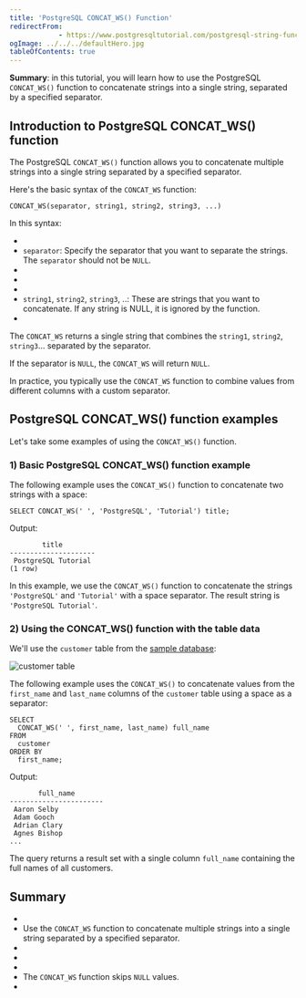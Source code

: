```yaml
---
title: 'PostgreSQL CONCAT_WS() Function'
redirectFrom: 
            - https://www.postgresqltutorial.com/postgresql-string-functions/postgresql-concat_ws/
ogImage: ../../../defaultHero.jpg
tableOfContents: true
---
```



**Summary**: in this tutorial, you will learn how to use the PostgreSQL `CONCAT_WS()` function to concatenate strings into a single string, separated by a specified separator.





## Introduction to PostgreSQL CONCAT_WS() function





The PostgreSQL `CONCAT_WS()` function allows you to concatenate multiple strings into a single string separated by a specified separator.





Here's the basic syntax of the `CONCAT_WS` function:





```
CONCAT_WS(separator, string1, string2, string3, ...)
```





In this syntax:





- 
- `separator`: Specify the separator that you want to separate the strings. The `separator` should not be `NULL`.
- 
-
- 
- `string1`, `string2`, `string3`, ..: These are strings that you want to concatenate. If any string is NULL, it is ignored by the function.
- 





The `CONCAT_WS` returns a single string that combines the `string1`, `string2`, `string3`... separated by the separator.





If the separator is `NULL`, the `CONCAT_WS` will return `NULL`.





In practice, you typically use the `CONCAT_WS` function to combine values from different columns with a custom separator.





## PostgreSQL CONCAT_WS() function examples





Let's take some examples of using the `CONCAT_WS()` function.





### 1) Basic PostgreSQL CONCAT_WS() function example





The following example uses the `CONCAT_WS()` function to concatenate two strings with a space:





```
SELECT CONCAT_WS(' ', 'PostgreSQL', 'Tutorial') title;
```





Output:





```
        title
---------------------
 PostgreSQL Tutorial
(1 row)
```





In this example, we use the `CONCAT_WS()` function to concatenate the strings `'PostgreSQL'` and `'Tutorial'` with a space separator. The result string is `'PostgreSQL Tutorial'`.





### 2) Using the CONCAT_WS() function with the table data





We'll use the `customer` table from the [sample database](https://www.postgresqltutorial.com/postgresql-getting-started/postgresql-sample-database/):





![customer table](https://www.postgresqltutorial.com/wp-content/uploads/2019/05/customer.png)





The following example uses the `CONCAT_WS()` to concatenate values from the `first_name` and `last_name` columns of the `customer` table using a space as a separator:





```
SELECT
  CONCAT_WS(' ', first_name, last_name) full_name
FROM
  customer
ORDER BY
  first_name;
```





Output:





```
       full_name
-----------------------
 Aaron Selby
 Adam Gooch
 Adrian Clary
 Agnes Bishop
...
```





The query returns a result set with a single column `full_name` containing the full names of all customers.





## Summary





- 
- Use the `CONCAT_WS` function to concatenate multiple strings into a single string separated by a specified separator.
- 
-
- 
- The `CONCAT_WS` function skips `NULL` values.
- 


